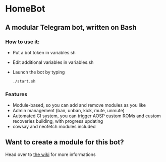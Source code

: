 # HomeBot

## A modular Telegram bot, written on Bash



### How to use it:

- Put a bot token in variables.sh

- Edit additional variables in variables.sh

- Launch the bot by typing 

  ```bash
  ./start.sh
  ```

### Features

- Module-based, so you can add and remove modules as you like
- Admin management (ban, unban, kick, mute, unmute)
- Automated CI system, you can trigger AOSP custom ROMs and custom recoveries building, with progress updating
- cowsay and neofetch modules included



## Want to create a module for this bot?

Head over to [the wiki](https://github.com/SebaUbuntu/telegram-bot-bash/wiki) for more informations